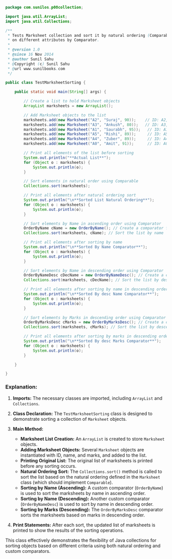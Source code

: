 
```java
package com.sunilos.p08collection;

import java.util.ArrayList;
import java.util.Collections;

/**
 * Tests Marksheet collection and sort it by natural ordering (Comparable) and
 * on different attributes by Comparator.
 * 
 * @version 1.0
 * @since 16 Nov 2014
 * @author Sunil Sahu
 * @Copyright (c) Sunil Sahu
 * @url www.sunilbooks.com
 */

public class TestMarksheetSorting {

    public static void main(String[] args) {

        // Create a list to hold Marksheet objects
        ArrayList marksheets = new ArrayList();

        // Add Marksheet objects to the list
        marksheets.add(new Marksheet("A2", "Suraj", 90));    // ID: A2, Name: Suraj, Marks: 90
        marksheets.add(new Marksheet("A3", "Ankush", 80));   // ID: A3, Name: Ankush, Marks: 80
        marksheets.add(new Marksheet("A1", "Saurabh", 95));   // ID: A1, Name: Saurabh, Marks: 95
        marksheets.add(new Marksheet("A5", "Rishi", 89));     // ID: A5, Name: Rishi, Marks: 89
        marksheets.add(new Marksheet("A4", "Zuber", 89));     // ID: A4, Name: Zuber, Marks: 89
        marksheets.add(new Marksheet("A0", "Amit", 91));      // ID: A0, Name: Amit, Marks: 91

        // Print all elements of the list before sorting
        System.out.println("**Actual List**");
        for (Object o : marksheets) {
            System.out.println(o);
        }

        // Sort elements in natural order using Comparable
        Collections.sort(marksheets);

        // Print all elements after natural ordering sort
        System.out.println("\n**Sorted List Natural Ordering**");
        for (Object o : marksheets) {
            System.out.println(o);
        }

        // Sort elements by Name in ascending order using Comparator
        OrderByName cName = new OrderByName(); // Create a comparator for name
        Collections.sort(marksheets, cName); // Sort the list by name

        // Print all elements after sorting by name
        System.out.println("\n**Sorted By Name Comparator**");
        for (Object o : marksheets) {
            System.out.println(o);
        }

        // Sort elements by Name in descending order using Comparator
        OrderByNameDesc cDecName = new OrderByNameDesc(); // Create a comparator for descending name
        Collections.sort(marksheets, cDecName); // Sort the list by descending name

        // Print all elements after sorting by name in descending order
        System.out.println("\n**Sorted By desc Name Comparator**");
        for (Object o : marksheets) {
            System.out.println(o);
        }

        // Sort elements by Marks in descending order using Comparator
        OrderByMarksDesc cMarks = new OrderByMarksDesc(); // Create a comparator for descending marks
        Collections.sort(marksheets, cMarks); // Sort the list by descending marks

        // Print all elements after sorting by marks in descending order
        System.out.println("\n**Sorted By desc Marks Comparator**");
        for (Object o : marksheets) {
            System.out.println(o);
        }

    }

}
```

### Explanation:

1. **Imports:** The necessary classes are imported, including `ArrayList` and `Collections`.

2. **Class Declaration:** The `TestMarksheetSorting` class is designed to demonstrate sorting a collection of `Marksheet` objects.

3. **Main Method:**
   - **Marksheet List Creation:** An `ArrayList` is created to store `Marksheet` objects.
   - **Adding Marksheet Objects:** Several `Marksheet` objects are instantiated with ID, name, and marks, and added to the list.
   - **Printing Original List:** The original list of marksheets is printed before any sorting occurs.
   - **Natural Ordering Sort:** The `Collections.sort()` method is called to sort the list based on the natural ordering defined in the `Marksheet` class (which should implement `Comparable`).
   - **Sorting by Name (Ascending):** A custom comparator (`OrderByName`) is used to sort the marksheets by name in ascending order.
   - **Sorting by Name (Descending):** Another custom comparator (`OrderByNameDesc`) is used to sort by name in descending order.
   - **Sorting by Marks (Descending):** The `OrderByMarksDesc` comparator sorts the marksheets based on marks in descending order.

4. **Print Statements:** After each sort, the updated list of marksheets is printed to show the results of the sorting operations.

This class effectively demonstrates the flexibility of Java collections for sorting objects based on different criteria using both natural ordering and custom comparators.
